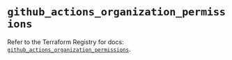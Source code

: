 # `github_actions_organization_permissions`

Refer to the Terraform Registry for docs: [`github_actions_organization_permissions`](https://registry.terraform.io/providers/integrations/github/5.45.0/docs/resources/actions_organization_permissions).
